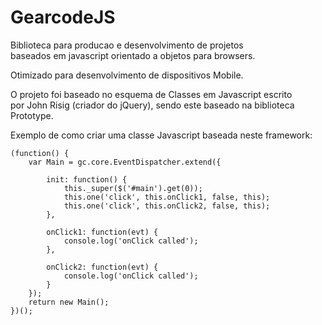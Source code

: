 # GearcodeJS

Biblioteca para producao e desenvolvimento de projetos  
baseados em javascript orientado a objetos para browsers.

Otimizado para desenvolvimento de dispositivos Mobile.   

O projeto foi baseado no esquema de Classes em Javascript escrito  
por John Risig (criador do jQuery), sendo este baseado na biblioteca  
Prototype.

Exemplo de como criar uma classe Javascript baseada neste framework:

	(function() {
	    var Main = gc.core.EventDispatcher.extend({
	        
	        init: function() {
	            this._super($('#main').get(0));
	            this.one('click', this.onClick1, false, this);
	            this.one('click', this.onClick2, false, this);
	        },
	        
	        onClick1: function(evt) {
	            console.log('onClick called');
	        },
	        
	        onClick2: function(evt) {
	            console.log('onClick called');
	        }
	    });
	    return new Main();
	})();
	